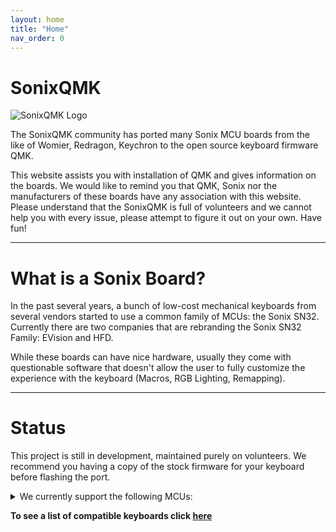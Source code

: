 ```yaml
---
layout: home
title: "Home"
nav_order: 0
---
```


# SonixQMK

![SonixQMK Logo](https://avatars.githubusercontent.com/u/79227208?s=75&v=4)

The SonixQMK community has ported many Sonix MCU boards from the like of Womier, Redragon, Keychron to the open source keyboard firmware QMK. 

This website assists you with installation of QMK and gives information on the boards. We would like to remind you that QMK, Sonix nor the manufacturers of these boards have any association with this website. Please understand that the SonixQMK is full of volunteers and we cannot help you with every issue, please attempt to figure it out on your own. Have fun!

---

# What is a Sonix Board?
In the past several years, a bunch of low-cost mechanical keyboards from several vendors started to use a common family of MCUs: the Sonix SN32. Currently there are two companies that are rebranding the Sonix SN32 Family: EVision and HFD.

While these boards can have nice hardware, usually they come with questionable software that doesn't allow the user to fully customize the experience with the keyboard (Macros, RGB Lighting, Remapping).

---
# Status
This project is still in development, maintained purely on volunteers. We recommend you having a copy of the stock firmware for your keyboard before flashing the port.

<Details markdown="block">
<summary>We currently support the following MCUs:</summary>

{% include table.html data=site.data.mcus %}

Please note that some MCUs may be marked slightly differently. For example, `SN32F248BFG` indicates the `SN32F248` chip model in a "Green" LQFP package variant. Refer to the appropriate datasheet for more information.
For example, the datasheet for the SN32F248 series can be found [here](https://www.sonix.com.tw/article-en-998-21395#).

</Details>


**To see a list of compatible keyboards click [here]({{site.baseurl}}/compatible_kb)**
